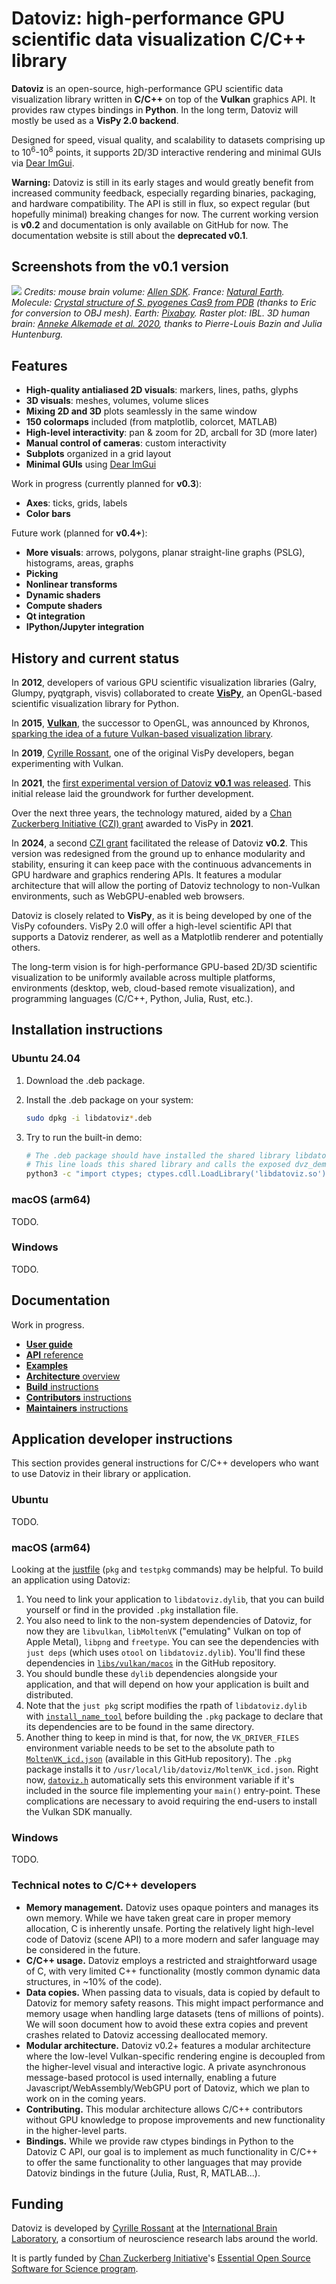 # Datoviz: high-performance GPU scientific data visualization C/C++ library

<!-- INTRODUCTION -->

**Datoviz** is an open-source, high-performance GPU scientific data visualization library written in **C/C++** on top of the **Vulkan** graphics API. It provides raw ctypes bindings in **Python**. In the long term, Datoviz will mostly be used as a **VisPy 2.0 backend**.

Designed for speed, visual quality, and scalability to datasets comprising up to $10^6$-$10^8$ points, it supports 2D/3D interactive rendering and minimal GUIs via [Dear ImGui](https://github.com/ocornut/imgui/).

**Warning:** Datoviz is still in its early stages and would greatly benefit from increased community feedback, especially regarding binaries, packaging, and hardware compatibility. The API is still in flux, so expect regular (but hopefully minimal) breaking changes for now. The current working version is **v0.2** and documentation is only available on GitHub for now. The documentation website is still about the **deprecated v0.1**.


<!-- SCREENSHOTS -->

## Screenshots from the v0.1 version

![](https://raw.githubusercontent.com/datoviz/data/master/screenshots/datoviz.jpg)
*Credits: mouse brain volume: [Allen SDK](https://alleninstitute.github.io/AllenSDK/). France: [Natural Earth](https://www.naturalearthdata.com/). Molecule: [Crystal structure of S. pyogenes Cas9 from PDB](https://www.rcsb.org/structure/4cmp) (thanks to Eric for conversion to OBJ mesh). Earth: [Pixabay](https://pixabay.com/fr/illustrations/terre-planet-monde-globe-espace-1617121/). Raster plot: IBL. 3D human brain: [Anneke Alkemade et al. 2020](https://www.frontiersin.org/articles/10.3389/fnana.2020.536838/full), thanks to Pierre-Louis Bazin and Julia Huntenburg.*



<!-- FEATURES -->

## Features

* **High-quality antialiased 2D visuals**: markers, lines, paths, glyphs
* **3D visuals**: meshes, volumes, volume slices
* **Mixing 2D and 3D** plots seamlessly in the same window
* **150 colormaps** included (from matplotlib, colorcet, MATLAB)
* **High-level interactivity**: pan & zoom for 2D, arcball for 3D (more later)
* **Manual control of cameras**: custom interactivity
* **Subplots** organized in a grid layout
* **Minimal GUIs** using [Dear ImGui](https://github.com/ocornut/imgui/)

Work in progress (currently planned for **v0.3**):

* **Axes**: ticks, grids, labels
* **Color bars**

Future work (planned for **v0.4+**):

* **More visuals**: arrows, polygons, planar straight-line graphs (PSLG), histograms, areas, graphs
* **Picking**
* **Nonlinear transforms**
* **Dynamic shaders**
* **Compute shaders**
* **Qt integration**
* **IPython/Jupyter integration**


## History and current status

In **2012**, developers of various GPU scientific visualization libraries (Galry, Glumpy, pyqtgraph, visvis) collaborated to create [**VisPy**](https://vispy.org/), an OpenGL-based scientific visualization library for Python.

In **2015**, [**Vulkan**](https://www.khronos.org/vulkan/), the successor to OpenGL, was announced by Khronos, [sparking the idea of a future Vulkan-based visualization library]((https://cyrille.rossant.net/compiler-data-visualization/)).

In **2019**, [Cyrille Rossant](https://cyrille.rossant.net/), one of the original VisPy developers, began experimenting with Vulkan.

In **2021**, the [first experimental version of Datoviz **v0.1** was released](https://cyrille.rossant.net/datoviz/). This initial release laid the groundwork for further development.

Over the next three years, the technology matured, aided by a [Chan Zuckerberg Initiative (CZI) grant](https://chanzuckerberg.com/eoss/proposals/) awarded to VisPy in **2021**.

In **2024**, a second [CZI grant](https://chanzuckerberg.com/eoss/proposals/) facilitated the release of Datoviz **v0.2**. This version was redesigned from the ground up to enhance modularity and stability, ensuring it can keep pace with the continuous advancements in GPU hardware and graphics rendering APIs. It features a modular architecture that will allow the porting of Datoviz technology to non-Vulkan environments, such as WebGPU-enabled web browsers.

Datoviz is closely related to **VisPy**, as it is being developed by one of the VisPy cofounders. VisPy 2.0 will offer a high-level scientific API that supports a Datoviz renderer, as well as a Matplotlib renderer and potentially others.

The long-term vision is for high-performance GPU-based 2D/3D scientific visualization to be uniformly available across multiple platforms, environments (desktop, web, cloud-based remote visualization), and programming languages (C/C++, Python, Julia, Rust, etc.).



<!-- INSTALLATION -->

## Installation instructions

### Ubuntu 24.04

1. Download the .deb package.
2. Install the .deb package on your system:

    ```bash
    sudo dpkg -i libdatoviz*.deb
    ```

3. Try to run the built-in demo:

    ```bash
    # The .deb package should have installed the shared library libdatoviz.so into /usr/local/lib
    # This line loads this shared library and calls the exposed dvz_demo() C function from Python.
    python3 -c "import ctypes; ctypes.cdll.LoadLibrary('libdatoviz.so').dvz_demo()"
    ```

### macOS (arm64)

TODO.

### Windows

TODO.


<!-- DOCUMENTATION -->

## Documentation

Work in progress.

* [**User guide**](docs/userguide.md)
* [**API** reference](docs/api.md)
* [**Examples**](examples/)
* [**Architecture** overview](ARCHITECTURE.md)
* [**Build** instructions](BUILD.md)
* [**Contributors** instructions](CONTRIBUTING.md)
* [**Maintainers** instructions](MAINTAINERS.md)



## Application developer instructions

This section provides general instructions for C/C++ developers who want to use Datoviz in their library or application.

### Ubuntu

TODO.

### macOS (arm64)

Looking at the [justfile](justfile) (`pkg` and `testpkg` commands) may be helpful.
To build an application using Datoviz:

1. You need to link your application to `libdatoviz.dylib`, that you can build yourself or find in the provided `.pkg` installation file.
2. You also need to link to the non-system dependencies of Datoviz, for now they are `libvulkan`, `libMoltenVK` ("emulating" Vulkan on top of Apple Metal), `libpng` and `freetype`. You can see the dependencies with `just deps` (which uses `otool` on `libdatoviz.dylib`). You'll find these dependencies in [`libs/vulkan/macos`](libs/vulkan/macos) in the GitHub repository.
3. You should bundle these `dylib` dependencies alongside your application, and that will depend on how your application is built and distributed.
4. Note that the `just pkg` script modifies the rpath of `libdatoviz.dylib` with [`install_name_tool`](https://www.unix.com/man-page/osx/1/install_name_tool/) before building the `.pkg` package to declare that its dependencies are to be found in the same directory.
5. Another thing to keep in mind is that, for now, the `VK_DRIVER_FILES` environment variable needs to be set to the absolute path to [`MoltenVK_icd.json`](libs/vulkan/macos/MoltenVK_icd.json) (available in this GitHub repository). The `.pkg` package installs it to `/usr/local/lib/datoviz/MoltenVK_icd.json`. Right now, [`datoviz.h`](include/datoviz.h) automatically sets this environment variable if it's included in the source file implementing your `main()` entry-point. These complications are necessary to avoid requiring the end-users to install the Vulkan SDK manually.

### Windows

TODO.

### Technical notes to C/C++ developers

* **Memory management.** Datoviz uses opaque pointers and manages its own memory. While we have taken great care in proper memory allocation, C is inherently unsafe. Porting the relatively light high-level code of Datoviz (scene API) to a more modern and safer language may be considered in the future.
* **C/C++ usage.** Datoviz employs a restricted and straightforward usage of C, with very limited C++ functionality (mostly common dynamic data structures, in ~10% of the code).
* **Data copies.** When passing data to visuals, data is copied by default to Datoviz for memory safety reasons. This might impact performance and memory usage when handling large datasets (tens of millions of points). We will soon document how to avoid these extra copies and prevent crashes related to Datoviz accessing deallocated memory.
* **Modular architecture.** Datoviz v0.2+ features a modular architecture where the low-level Vulkan-specific rendering engine is decoupled from the higher-level visual and interactive logic. A private asynchronous message-based protocol is used internally, enabling a future Javascript/WebAssembly/WebGPU port of Datoviz, which we plan to work on in the coming years.
* **Contributing.** This modular architecture allows C/C++ contributors without GPU knowledge to propose improvements and new functionality in the higher-level parts.
* **Bindings.** While we provide raw ctypes bindings in Python to the Datoviz C API, our goal is to implement as much functionality in C/C++ to offer the same functionality to other languages that may provide Datoviz bindings in the future (Julia, Rust, R, MATLAB...).


<!-- FUNDING -->

## Funding

Datoviz is developed by [Cyrille Rossant](https://cyrille.rossant.net) at the [International Brain Laboratory](http://internationalbrainlab.org/), a consortium of neuroscience research labs around the world.

It is partly funded by [Chan Zuckerberg Initiative](https://chanzuckerberg.com/)'s [Essential Open Source Software for Science program](https://chanzuckerberg.com/eoss/).
